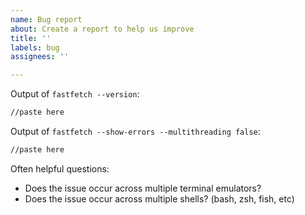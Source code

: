 ```yaml
---
name: Bug report
about: Create a report to help us improve
title: ''
labels: bug
assignees: ''

---
```


Output of `fastfetch --version`:
```bash
//paste here
```

Output of `fastfetch --show-errors --multithreading false`:
```bash
//paste here
```

Often helpful questions:
* Does the issue occur across multiple terminal emulators?
* Does the issue occur across multiple shells? (bash, zsh, fish, etc)
